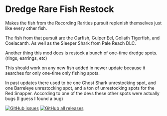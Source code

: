 # Dredge Rare Fish Restock
Makes the fish from the Recording Rarities pursuit replenish themselves just like every other fish.

The fish from that pursuit are the Oarfish, Gulper Eel, Goliath Tigerfish, and Coelacanth. As well as the Sleeper Shark from Pale Reach DLC.

Another thing this mod does is restock a bunch of one-time dredge spots. (rings, earrings, etc)

This should work on any new fish added in newer update because it searches for only one-time only fishing spots.

In past updates there used to be one Ghost Shark unrestocking spot, and one Barreleye unrestocking spot, and a ton of unrestocking spots for the Red Snapper. 
According to one of the devs these other spots were actually bugs (I guess I found a bug)

[![GitHub issues](https://img.shields.io/github/issues/MegaPiggy/DredgeRareFishRestock?style=for-the-badge)](https://github.com/MegaPiggy/DredgeRareFishRestock/issues)
[![GitHub all releases](https://img.shields.io/github/downloads/MegaPiggy/DredgeRareFishRestock/total?style=for-the-badge)](https://github.com/MegaPiggy/DredgeRareFishRestock/releases)
